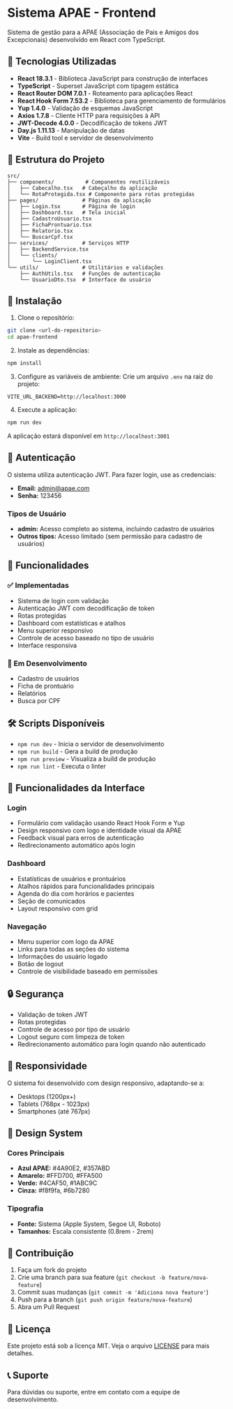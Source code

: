 # Sistema APAE - Frontend

Sistema de gestão para a APAE (Associação de Pais e Amigos dos Excepcionais) desenvolvido em React com TypeScript.

## 🚀 Tecnologias Utilizadas

- **React 18.3.1** - Biblioteca JavaScript para construção de interfaces
- **TypeScript** - Superset JavaScript com tipagem estática
- **React Router DOM 7.0.1** - Roteamento para aplicações React
- **React Hook Form 7.53.2** - Biblioteca para gerenciamento de formulários
- **Yup 1.4.0** - Validação de esquemas JavaScript
- **Axios 1.7.8** - Cliente HTTP para requisições à API
- **JWT-Decode 4.0.0** - Decodificação de tokens JWT
- **Day.js 1.11.13** - Manipulação de datas
- **Vite** - Build tool e servidor de desenvolvimento

## 📁 Estrutura do Projeto

```
src/
├── components/          # Componentes reutilizáveis
│   ├── Cabecalho.tsx   # Cabeçalho da aplicação
│   └── RotaProtegida.tsx # Componente para rotas protegidas
├── pages/              # Páginas da aplicação
│   ├── Login.tsx       # Página de login
│   ├── Dashboard.tsx   # Tela inicial
│   ├── CadastroUsuario.tsx
│   ├── FichaProntuario.tsx
│   ├── Relatorio.tsx
│   └── BuscarCpf.tsx
├── services/           # Serviços HTTP
│   ├── BackendService.tsx
│   └── clients/
│       └── LoginClient.tsx
└── utils/              # Utilitários e validações
    ├── AuthUtils.tsx   # Funções de autenticação
    └── UsuarioDto.tsx  # Interface do usuário
```

## 🔧 Instalação

1. Clone o repositório:
```bash
git clone <url-do-repositorio>
cd apae-frontend
```

2. Instale as dependências:
```bash
npm install
```

3. Configure as variáveis de ambiente:
Crie um arquivo `.env` na raiz do projeto:
```
VITE_URL_BACKEND=http://localhost:3000
```

4. Execute a aplicação:
```bash
npm run dev
```

A aplicação estará disponível em `http://localhost:3001`

## 🔐 Autenticação

O sistema utiliza autenticação JWT. Para fazer login, use as credenciais:
- **Email:** admin@apae.com
- **Senha:** 123456

### Tipos de Usuário

- **admin:** Acesso completo ao sistema, incluindo cadastro de usuários
- **Outros tipos:** Acesso limitado (sem permissão para cadastro de usuários)

## 🎨 Funcionalidades

### ✅ Implementadas
- Sistema de login com validação
- Autenticação JWT com decodificação de token
- Rotas protegidas
- Dashboard com estatísticas e atalhos
- Menu superior responsivo
- Controle de acesso baseado no tipo de usuário
- Interface responsiva

### 🔄 Em Desenvolvimento
- Cadastro de usuários
- Ficha de prontuário
- Relatórios
- Busca por CPF

## 🛠️ Scripts Disponíveis

- `npm run dev` - Inicia o servidor de desenvolvimento
- `npm run build` - Gera a build de produção
- `npm run preview` - Visualiza a build de produção
- `npm run lint` - Executa o linter

## 🎯 Funcionalidades da Interface

### Login
- Formulário com validação usando React Hook Form e Yup
- Design responsivo com logo e identidade visual da APAE
- Feedback visual para erros de autenticação
- Redirecionamento automático após login

### Dashboard
- Estatísticas de usuários e prontuários
- Atalhos rápidos para funcionalidades principais
- Agenda do dia com horários e pacientes
- Seção de comunicados
- Layout responsivo com grid

### Navegação
- Menu superior com logo da APAE
- Links para todas as seções do sistema
- Informações do usuário logado
- Botão de logout
- Controle de visibilidade baseado em permissões

## 🔒 Segurança

- Validação de token JWT
- Rotas protegidas
- Controle de acesso por tipo de usuário
- Logout seguro com limpeza de token
- Redirecionamento automático para login quando não autenticado

## 📱 Responsividade

O sistema foi desenvolvido com design responsivo, adaptando-se a:
- Desktops (1200px+)
- Tablets (768px - 1023px)
- Smartphones (até 767px)

## 🎨 Design System

### Cores Principais
- **Azul APAE:** #4A90E2, #357ABD
- **Amarelo:** #FFD700, #FFA500
- **Verde:** #4CAF50, #1ABC9C
- **Cinza:** #f8f9fa, #6b7280

### Tipografia
- **Fonte:** Sistema (Apple System, Segoe UI, Roboto)
- **Tamanhos:** Escala consistente (0.8rem - 2rem)

## 🤝 Contribuição

1. Faça um fork do projeto
2. Crie uma branch para sua feature (`git checkout -b feature/nova-feature`)
3. Commit suas mudanças (`git commit -m 'Adiciona nova feature'`)
4. Push para a branch (`git push origin feature/nova-feature`)
5. Abra um Pull Request

## 📄 Licença

Este projeto está sob a licença MIT. Veja o arquivo [LICENSE](LICENSE) para mais detalhes.

## 📞 Suporte

Para dúvidas ou suporte, entre em contato com a equipe de desenvolvimento.